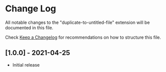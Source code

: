 # Change Log

All notable changes to the "duplicate-to-untitled-file" extension will be documented in this file.

Check [Keep a Changelog](http://keepachangelog.com/) for recommendations on how to structure this file.

## [1.0.0] - 2021-04-25

- Initial release
